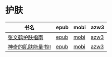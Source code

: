 # 护肤

| 书名 | epub | mobi | azw3 |
| --- | --- | --- | --- |
| [张文鹤护肤指南](http://ct.dalanmei.com/f/31084289-570353418-2afb53) | [epub](http://ct.dalanmei.com/f/31084289-570353418-2afb53) | [mobi](http://ct.dalanmei.com/f/31084289-570161528-9bd597) | [azw3](http://ct.dalanmei.com/f/31084289-571401689-afc548) |
| [神奇的肌肤能量书Ⅱ](http://ct.dalanmei.com/f/31084289-571877565-e67231) | [epub](http://ct.dalanmei.com/f/31084289-571877565-e67231) | [mobi](http://ct.dalanmei.com/f/31084289-571551704-50c5cb) | [azw3](http://ct.dalanmei.com/f/31084289-572202298-31c5ac) |
